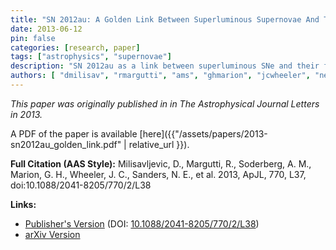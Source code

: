 ```yaml
---
title: "SN 2012au: A Golden Link Between Superluminous Supernovae And Their Lower-luminosity Counterparts"
date: 2013-06-12
pin: false
categories: [research, paper]
tags: ["astrophysics", "supernovae"]
description: "SN 2012au as a link between superluminous SNe and their fainter counterparts."
authors: [ "dmilisav", "rmargutti", "ams", "ghmarion", "jcwheeler", "nes", "etal" ]
---
```


*This paper was originally published in in The Astrophysical Journal Letters in 2013.*

A PDF of the paper is available [here]({{"/assets/papers/2013-sn2012au_golden_link.pdf" | relative_url }}).

**Full Citation (AAS Style):**
Milisavljevic, D., Margutti, R., Soderberg, A. M., Marion, G. H., Wheeler, J. C., Sanders, N. E., et al. 2013, ApJL, 770, L37, doi:10.1088/2041-8205/770/2/L38

**Links:**
- [Publisher's Version](https://iopscience.iop.org/article/10.1088/2041-8205/770/2/L38) (DOI: [10.1088/2041-8205/770/2/L38](https://doi.org/10.1088/2041-8205/770/2/L38))
- [arXiv Version](https://arxiv.org/abs/1304.0095)
